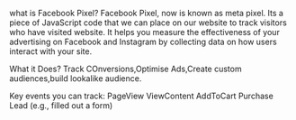 what is Facebook Pixel?
Facebook Pixel, now is known as meta pixel.
Its a piece of JavaScript code that we can place on our website to track visitors who have visited website.
It helps you measure the effectiveness of your advertising on Facebook and Instagram by collecting data on how users interact with your site.

What it Does?
Track COnversions,Optimise Ads,Create custom audiences,build lookalike audience.

Key events you can track:
PageView 
ViewContent 
AddToCart
Purchase
Lead (e.g., filled out a form)

